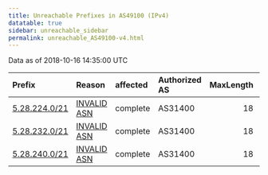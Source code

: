 ```yaml
---
title: Unreachable Prefixes in AS49100 (IPv4)
datatable: true
sidebar: unreachable_sidebar
permalink: unreachable_AS49100-v4.html
---
```


Data as of 2018-10-16 14:35:00 UTC


<div class="datatable-begin"></div>

| Prefix                                               | Reason                                                                                               | affected   | Authorized AS   |   MaxLength | Anchor                                         |   unreachable /24s |
|:-----------------------------------------------------|:-----------------------------------------------------------------------------------------------------|:-----------|:----------------|------------:|:-----------------------------------------------|-------------------:|
| [5.28.224.0/21](https://stat.ripe.net/5.28.224.0/21) | [INVALID ASN](https://rpki-validator.ripe.net/announcement-preview?asn=AS49100&prefix=5.28.224.0/21) | complete   | AS31400         |          18 | [RIPE](unreachable_RIPE_NCC_RPKI_Root-v4.html) |                  8 |
| [5.28.232.0/21](https://stat.ripe.net/5.28.232.0/21) | [INVALID ASN](https://rpki-validator.ripe.net/announcement-preview?asn=AS49100&prefix=5.28.232.0/21) | complete   | AS31400         |          18 | [RIPE](unreachable_RIPE_NCC_RPKI_Root-v4.html) |                  8 |
| [5.28.240.0/21](https://stat.ripe.net/5.28.240.0/21) | [INVALID ASN](https://rpki-validator.ripe.net/announcement-preview?asn=AS49100&prefix=5.28.240.0/21) | complete   | AS31400         |          18 | [RIPE](unreachable_RIPE_NCC_RPKI_Root-v4.html) |                  8 |

<div class="datatable-end"></div>